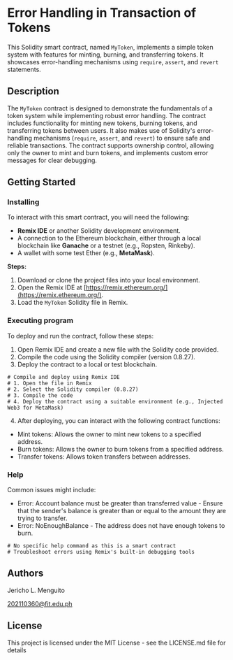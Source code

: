 # Error Handling in Transaction of Tokens

This Solidity smart contract, named `MyToken`, implements a simple token system with features for minting, burning, and transferring tokens. It showcases error-handling mechanisms using `require`, `assert`, and `revert` statements.

## Description

The `MyToken` contract is designed to demonstrate the fundamentals of a token system while implementing robust error handling. The contract includes functionality for minting new tokens, burning tokens, and transferring tokens between users. It also makes use of Solidity's error-handling mechanisms (`require`, `assert`, and `revert`) to ensure safe and reliable transactions. The contract supports ownership control, allowing only the owner to mint and burn tokens, and implements custom error messages for clear debugging.

## Getting Started

### Installing

To interact with this smart contract, you will need the following:
* **Remix IDE** or another Solidity development environment.
* A connection to the Ethereum blockchain, either through a local blockchain like **Ganache** or a testnet (e.g., Ropsten, Rinkeby).
* A wallet with some test Ether (e.g., **MetaMask**).

**Steps:**
1. Download or clone the project files into your local environment.
2. Open the Remix IDE at [https://remix.ethereum.org/](https://remix.ethereum.org/).
3. Load the `MyToken` Solidity file in Remix.

### Executing program

To deploy and run the contract, follow these steps:
1. Open Remix IDE and create a new file with the Solidity code provided.
2. Compile the code using the Solidity compiler (version 0.8.27).
3. Deploy the contract to a local or test blockchain.

```
# Compile and deploy using Remix IDE
# 1. Open the file in Remix
# 2. Select the Solidity compiler (0.8.27)
# 3. Compile the code
# 4. Deploy the contract using a suitable environment (e.g., Injected Web3 for MetaMask)
```

4. After deploying, you can interact with the following contract functions:
- Mint tokens: Allows the owner to mint new tokens to a specified address.
- Burn tokens: Allows the owner to burn tokens from a specified address.
- Transfer tokens: Allows token transfers between addresses.

### Help
Common issues might include:

- Error: Account balance must be greater than transferred value - Ensure that the sender's balance is greater than or equal to the amount they are trying to transfer.
- Error: NoEnoughBalance - The address does not have enough tokens to burn.

```
# No specific help command as this is a smart contract
# Troubleshoot errors using Remix's built-in debugging tools
```

## Authors
Jericho L. Menguito

202110360@fit.edu.ph

## License
This project is licensed under the MIT License - see the LICENSE.md file for details

